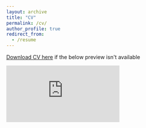 ```yaml
---
layout: archive
title: "CV"
permalink: /cv/
author_profile: true
redirect_from:
  - /resume
---
```


[Download CV here](https://drive.google.com/file/d/1I6fYHK9yKBMo1IZsEtPdUGCPJ2RTf_Ib/view?usp=drive_link) if the below preview isn't available

<embed src="https://drive.google.com/file/d/1I6fYHK9yKBMo1IZsEtPdUGCPJ2RTf_Ib/preview" type="application/pdf">
